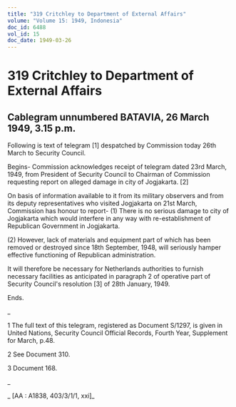 ```yaml
---
title: "319 Critchley to Department of External Affairs"
volume: "Volume 15: 1949, Indonesia"
doc_id: 6488
vol_id: 15
doc_date: 1949-03-26
---
```


# 319 Critchley to Department of External Affairs

## Cablegram unnumbered BATAVIA, 26 March 1949, 3.15 p.m.

Following is text of telegram [1] despatched by Commission today 26th March to Security Council.

Begins- Commission acknowledges receipt of telegram dated 23rd March, 1949, from President of Security Council to Chairman of Commission requesting report on alleged damage in city of Jogjakarta. [2]

On basis of information available to it from its military observers and from its deputy representatives who visited Jogjakarta on 21st March, Commission has honour to report- (1) There is no serious damage to city of Jogjakarta which would interfere in any way with re-establishment of Republican Government in Jogjakarta.

(2) However, lack of materials and equipment part of which has been removed or destroyed since 18th September, 1948, will seriously hamper effective functioning of Republican administration.

It will therefore be necessary for Netherlands authorities to furnish necessary facilities as anticipated in paragraph 2 of operative part of Security Council's resolution [3] of 28th January, 1949.

Ends.

_

1 The full text of this telegram, registered as Document S/1297, is given in United Nations, Security Council Official Records, Fourth Year, Supplement for March, p.48.

2 See Document 310.

3 Document 168.

_

_ [AA : A1838, 403/3/1/1, xxi]_
